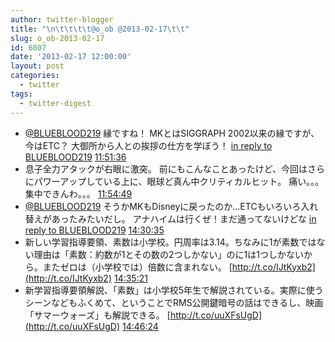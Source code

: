 ```yaml
---
author: twitter-blogger
title: "\n\t\t\t\t@o_ob @2013-02-17\t\t"
slug: o_ob-2013-02-17
id: 6807
date: '2013-02-17 12:00:00'
layout: post
categories:
  - twitter
tags:
  - twitter-digest
---
```


*   [@BLUEBLOOD219](http://twitter.com/BLUEBLOOD219) 縁ですね！ MKとはSIGGRAPH 2002以来の縁ですが、今はETC？ 大御所から人との挨拶の仕方を学ぼう！ [in reply to BLUEBLOOD219](http://twitter.com/BLUEBLOOD219/statuses/302863355754987520) [11:51:36](http://twitter.com/o_ob/statuses/302973544948711425)
*   息子全力アタックが右眼に激突。 前にもこんなことあったけど、今回はさらにパワーアップしている上に、眼球ど真ん中クリティカルヒット。 痛い。。。集中できんわ。。。 [11:54:49](http://twitter.com/o_ob/statuses/302974353514041344)
*   [@BLUEBLOOD219](http://twitter.com/BLUEBLOOD219) そうかMKもDisneyに戻ったのか…ETCもいろいろ入れ替えがあったみたいだし。 アナハイムは行くぜ！まだ通ってないけどな [in reply to BLUEBLOOD219](http://twitter.com/BLUEBLOOD219/statuses/302997362677260290) [14:30:35](http://twitter.com/o_ob/statuses/303013552850083841)
*   新しい学習指導要領、素数は小学校。円周率は3.14。ちなみに1が素数ではない理由は「素数：約数が1とその数の2つしかない」のに1は1つしかないから。またゼロは（小学校では）倍数に含まれない。 [http://t.co/IJtKyxb2](http://t.co/IJtKyxb2) [14:35:21](http://twitter.com/o_ob/statuses/303014752085495808)
*   新学習指導要領解説、「素数」は小学校5年生で解説されている。実際に使うシーンなどもふくめて、ということでRMS公開鍵暗号の話はできるし、映画「サマーウォーズ」も解説できる。 [http://t.co/uuXFsUgD](http://t.co/uuXFsUgD) [14:46:24](http://twitter.com/o_ob/statuses/303017533341057024)